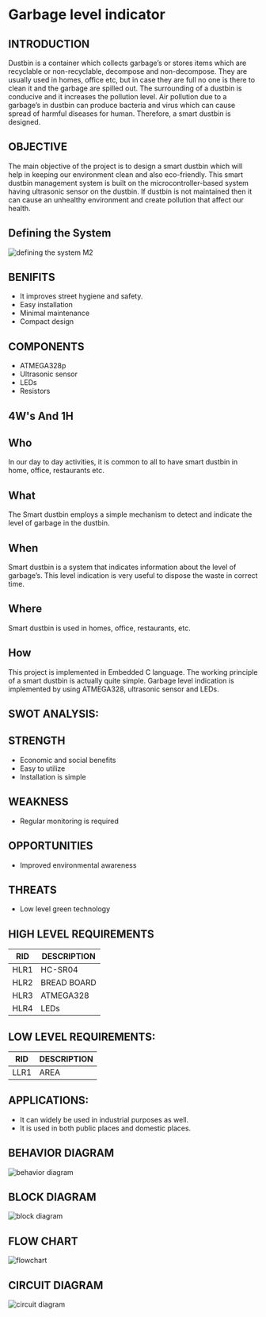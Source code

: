 # Garbage level indicator
## INTRODUCTION
Dustbin is a container which collects garbage’s or stores items which are recyclable or non-recyclable, decompose and non-decompose. They are usually used in homes, office etc, but in case they are full no one is there to clean it and the garbage are spilled out. The surrounding of a dustbin is conducive and it increases the pollution level. Air pollution due to a garbage’s in dustbin can produce bacteria and virus which can cause spread of harmful diseases for human. Therefore, a smart dustbin is designed.
## OBJECTIVE
The main objective of the project is to design a smart dustbin which will help in keeping our environment clean and also eco-friendly. This smart dustbin management system is built on the microcontroller-based system having ultrasonic sensor on the dustbin. If dustbin is not maintained then it can cause an unhealthy environment and create pollution that affect our health.
## Defining the System
![defining the system M2](https://user-images.githubusercontent.com/101622270/163931284-56938ba6-1c4d-4f25-bfe5-0808c92668bc.PNG)
## BENIFITS
- It improves street hygiene and safety.
- Easy installation
- Minimal maintenance
- Compact design
## COMPONENTS
- ATMEGA328p
- Ultrasonic sensor
- LEDs
- Resistors
## 4W's And 1H
## Who
In our day to day activities, it is common to all to have smart dustbin in home, office, restaurants etc.
## What
The Smart dustbin employs a simple mechanism to detect and indicate the level of garbage in the dustbin.
## When
Smart dustbin is a system that indicates information about the level of garbage’s. This level indication is very useful to dispose the waste in correct time.
## Where
Smart dustbin is used in homes, office, restaurants, etc.
## How
This project is implemented in Embedded C language. The working principle of a smart dustbin is actually quite simple. Garbage level indication is implemented by using ATMEGA328, ultrasonic sensor and LEDs.
## SWOT ANALYSIS:
## STRENGTH
- Economic and social benefits
- Easy to utilize 
- Installation is simple
## WEAKNESS
- Regular monitoring is required
## OPPORTUNITIES
- Improved environmental awareness
## THREATS
- Low level green technology
## HIGH LEVEL REQUIREMENTS
| RID | DESCRIPTION |
| --- | --- |
| HLR1 |	HC-SR04|
| HLR2 |	BREAD BOARD|
| HLR3 |	ATMEGA328 |
| HLR4 |	LEDs |
## LOW LEVEL REQUIREMENTS:
| RID |	DESCRIPTION |
| --- | --- |
| LLR1 |	AREA |
## APPLICATIONS:
- It can widely be used in industrial purposes as well.
- It is used in both public places and domestic places.
## BEHAVIOR DIAGRAM
![behavior diagram](https://user-images.githubusercontent.com/101622270/163986152-ac827b80-1d6f-4493-8f86-ad47e8cae11e.PNG)
## BLOCK DIAGRAM
![block diagram](https://user-images.githubusercontent.com/101622270/163986262-de2fecb4-6f9b-43eb-95c3-f24d67cfdd56.PNG)
## FLOW CHART
![flowchart](https://user-images.githubusercontent.com/101622270/163986406-7b0d95a0-f6ad-4b42-9722-1522096d0b30.PNG)
## CIRCUIT DIAGRAM
![circuit diagram](https://user-images.githubusercontent.com/101622270/163986552-6c02b194-ef0a-4d76-9a9c-58b74684a3b7.png)


